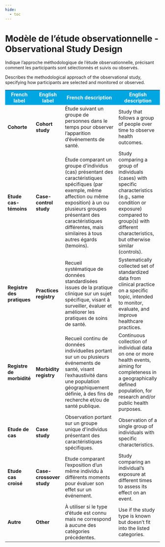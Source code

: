 ```yaml
---
hide:
  - toc
---
```


# Modèle de l’étude observationnelle - Observational Study Design
Indique l’approche méthodologique de l’étude observationnelle, précisant comment les participants sont sélectionnés et suivis ou observés.

Describes the methodological approach of the observational study, specifying how participants are selected and monitored or observed.
<table>
  <tr BGCOLOR="#00a6e2">
    <th style="color:#FFFFFF;">French label</th>
    <th style="color:#FFFFFF;">English label</th>
    <th style="color:#FFFFFF;">French description</th>
    <th style="color:#FFFFFF;">English description</th>
  </tr>
  <tr>
    <td><b>Cohorte</b></td>
    <td><b>Cohort study</b></td>
    <td>Étude suivant un groupe de personnes dans le temps pour observer l’apparition d’événements de santé.</td>
    <td>Study that follows a group of people over time to observe health outcomes.</td>
  </tr>
  <tr>
    <td><b>Etude cas-témoins</b></td>
    <td><b>Case-control study</b></td>
    <td>Étude comparant un groupe d'individus (cas) présentant des caractéristiques spécifiques (par exemple, même affection ou même exposition) à un ou plusieurs groupes présentant des caractéristiques différentes, mais similaires à tous autres égards (temoins).</td>
    <td>Study comparing a group of individuals (cases) with specific characteristics (e.g., same condition or exposure) compared to group(s) with different characteristics, but otherwise similar (controls).</td>
  </tr>
    <tr>
    <td><b>Registre des pratiques</b></td>
    <td><b>Practices registry</b></td>
    <td>Recueil systématique de données standardisées issues de la pratique clinique sur un sujet spécifique, visant à surveiller, évaluer et améliorer les pratiques de soins de santé.</td>
    <td>Systematically collected set of standardized data from clinical practice on a specific topic, intended to monitor, evaluate, and improve healthcare practices.</td>
  </tr>
    <tr>
    <td><b>Registre de morbidité</b></td>
    <td><b>Morbidity registry</b></td>
    <td>Recueil continu de données individuelles portant sur un ou plusieurs événements de santé, visant l’exhaustivité dans une population géographiquement définie, à des fins de recherche et/ou de santé publique.</td>
    <td>Continuous collection of individual data on one or more health events, aiming for completeness in a geographically defined population, for research and/or public health purposes.</td>
  </tr>
    <tr>
    <td><b>Etude de cas</b></td>
    <td><b>Case study</b></td>
    <td>Observation portant sur un groupe unique d'individus présentant des caractéristiques spécifiques.</td>
    <td>Observation of a single group of individuals with specific characteristics.</td>
  </tr>
    <tr>
    <td><b>Etude cas croisé</b></td>
    <td><b>Case-crossover study</b></td>
    <td>Etude comparant l’exposition d’un même individu à différents moments pour évaluer son effet sur un événement.</td>
    <td>Study comparing an individual’s exposure at different times to assess its effect on an event.</td>
  </tr>
    <tr>
    <td><b>Autre</b></td>
    <td><b>Other</b></td>
    <td>À utiliser si le type d’étude est connu mais ne correspond à aucune des catégories précédentes.</td>
    <td>Use if the study type is known but doesn’t fit into the listed categories.</td>
  </tr>
  </table>